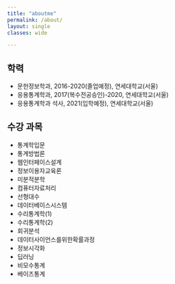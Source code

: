 ```yaml
---
title: "aboutme"
permalink: /about/
layout: single
classes: wide

---
```




## 학력 

- 문헌정보학과, 2016-2020(졸업예정), 연세대학교(서울)<br/>
- 응용통계학과, 2017(복수전공승인)-2020, 연세대학교(서울)<br/>
- 응용통계학과 석사, 2021(입학예정), 연세대학교(서울)

## 수강 과목

- 통계학입문
- 통계방법론
- 웹인터페이스설계
- 정보이용자교육론
- 미분적분학
- 컴퓨터자료처리
- 선형대수
- 데이터베이스시스템
- 수리통계학(1)
- 수리통계학(2)
- 회귀분석
- 데이터사이언스를위한확률과정
- 정보시각화
- 딥러닝
- 비모수통계
- 베이즈통계
